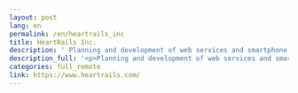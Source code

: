 ```yaml
---
layout: post
lang: en
permalink: /en/heartrails_inc
title: HeartRails Inc.
description: ' Planning and development of web services and smartphone apps for new business. '
description_full: '<p>Planning and development of web services and smartphone apps for new business.</p>'
categories: full_remote
link: https://www.heartrails.com/
---
```

